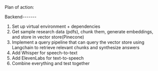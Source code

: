 Plan of action:


Backend-------

1. Set up virtual environment + dependencies
2. Get sample research data (pdfs), chunk them, generate embeddings, and store in vector store(Pinecone)
3. Implement a query pipeline that can query the vector store using Langchain to retrieve relevant chunks and synthesize answers
4. Add Whisper for speech-to-text
5. Add ElevenLabs for text-to-speech
6. Combine everything and test together
